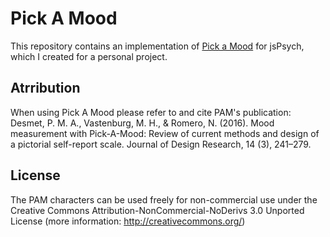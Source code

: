 # Pick A Mood
This repository contains an implementation of [Pick a Mood](http://studiolab.ide.tudelft.nl/diopd/library/tools/pick-a-mood/) for jsPsych, which I created for a personal project.

## Atrribution
When using Pick A Mood please refer to and cite PAM's publication: Desmet, P. M. A., Vastenburg, M. H., & Romero, N. (2016). Mood measurement with Pick-A-Mood: Review of current methods and design of a pictorial self-report scale. Journal of Design Research, 14 (3), 241–279.

## License
The PAM characters can be used freely for non-commercial use under the Creative Commons Attribution-NonCommercial-NoDerivs 3.0 Unported License (more information: http://creativecommons.org/)
